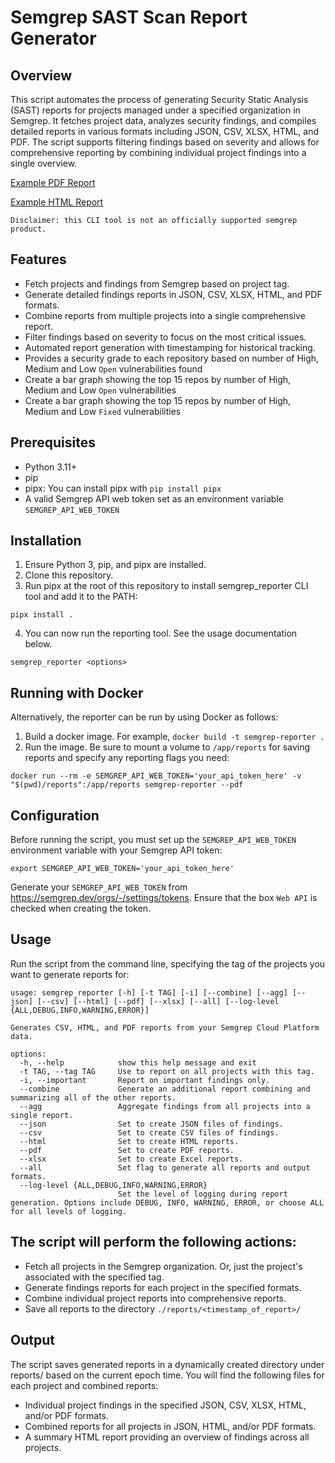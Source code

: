 # Semgrep SAST Scan Report Generator

## Overview

This script automates the process of generating Security Static Analysis (SAST) reports for projects managed under a specified organization in Semgrep. It fetches project data, analyzes security findings, and compiles detailed reports in various formats including JSON, CSV, XLSX, HTML, and PDF. The script supports filtering findings based on severity and allows for comprehensive reporting by combining individual project findings into a single overview.

[Example PDF Report](https://github.com/r2c-CSE/semgrep_reporter/blob/main/reports/1725511917/combined_output-1725511917.pdf)

[Example HTML Report](https://github.com/r2c-CSE/semgrep_reporter/blob/main/reports/1725511917/combined_output-1725511917.html)

```
Disclaimer: this CLI tool is not an officially supported semgrep product.
```

## Features

- Fetch projects and findings from Semgrep based on project tag.
- Generate detailed findings reports in JSON, CSV, XLSX, HTML, and PDF formats.
- Combine reports from multiple projects into a single comprehensive report.
- Filter findings based on severity to focus on the most critical issues.
- Automated report generation with timestamping for historical tracking.
- Provides a security grade to each repository based on number of High, Medium and Low `Open` vulnerabilities found
- Create a bar graph showing the top 15 repos by number of High, Medium and Low `Open` vulnerabilities 
- Create a bar graph showing the top 15 repos by number of High, Medium and Low `Fixed` vulnerabilities

## Prerequisites

- Python 3.11+
- pip
- pipx: You can install pipx with `pip install pipx`
- A valid Semgrep API web token set as an environment variable `SEMGREP_API_WEB_TOKEN`

## Installation

1. Ensure Python 3, pip, and pipx are installed.
2. Clone this repository. 
3. Run pipx at the root of this repository to install semgrep_reporter CLI tool and add it to the PATH:

`pipx install .`

4. You can now run the reporting tool. See the usage documentation below.

`semgrep_reporter <options>`

## Running with Docker
Alternatively, the reporter can be run by using Docker as follows:
1. Build a docker image. For example, `docker build -t semgrep-reporter .`
2. Run the image. Be sure to mount a volume to `/app/reports` for saving reports and specify any reporting flags you need:

`docker run --rm -e SEMGREP_API_WEB_TOKEN='your_api_token_here' -v "$(pwd)/reports":/app/reports semgrep-reporter --pdf`

## Configuration
Before running the script, you must set up the `SEMGREP_API_WEB_TOKEN` environment variable with your Semgrep API token:

`export SEMGREP_API_WEB_TOKEN='your_api_token_here'`

Generate your `SEMGREP_API_WEB_TOKEN` from https://semgrep.dev/orgs/-/settings/tokens. Ensure that the box `Web API` is checked when creating the token.

## Usage
Run the script from the command line, specifying the tag of the projects you want to generate reports for:

```
usage: semgrep_reporter [-h] [-t TAG] [-i] [--combine] [--agg] [--json] [--csv] [--html] [--pdf] [--xlsx] [--all] [--log-level {ALL,DEBUG,INFO,WARNING,ERROR}]

Generates CSV, HTML, and PDF reports from your Semgrep Cloud Platform data.

options:
  -h, --help            show this help message and exit
  -t TAG, --tag TAG     Use to report on all projects with this tag.
  -i, --important       Report on important findings only.
  --combine             Generate an additional report combining and summarizing all of the other reports.
  --agg                 Aggregate findings from all projects into a single report.
  --json                Set to create JSON files of findings.
  --csv                 Set to create CSV files of findings.
  --html                Set to create HTML reports.
  --pdf                 Set to create PDF reports.
  --xlsx                Set to create Excel reports.
  --all                 Set flag to generate all reports and output formats.
  --log-level {ALL,DEBUG,INFO,WARNING,ERROR}
                        Set the level of logging during report generation. Options include DEBUG, INFO, WARNING, ERROR, or choose ALL for all levels of logging.
```

## The script will perform the following actions:

* Fetch all projects in the Semgrep organization. Or, just the project's associated with the specified tag.
* Generate findings reports for each project in the specified formats.
* Combine individual project reports into comprehensive reports.
* Save all reports to the directory `./reports/<timestamp_of_report>/`

## Output
The script saves generated reports in a dynamically created directory under reports/ based on the current epoch time. You will find the following files for each project and combined reports:
* Individual project findings in the specified JSON, CSV, XLSX, HTML, and/or PDF formats.
* Combined reports for all projects in JSON, HTML, and/or PDF formats.
* A summary HTML report providing an overview of findings across all projects.

